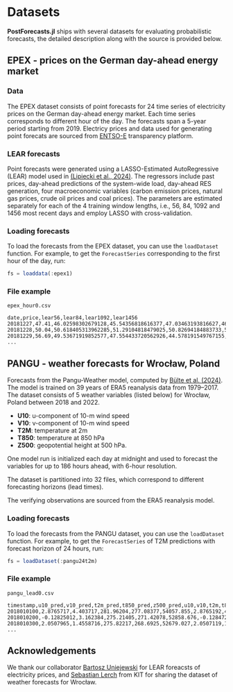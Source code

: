 # Datasets
**PostForecasts.jl** ships with several datasets for evaluating probabilistic forecasts, the detailed description along with the source is provided below.

## EPEX - prices on the German day-ahead energy market 

### Data
The EPEX dataset consists of point forecasts for 24 time series of electricity prices on the German day-ahead energy market. Each time series corresponds to different hour of the day. The forecasts span a 5-year period starting from 2019. Electricy prices and data used for generating point forecats are sourced from [ENTSO-E](https://transparency.entsoe.eu) transparency platform.

### LEAR forecasts
Point forecasts were generated using a LASSO-Estimated AutoRegressive (LEAR) model used in [(Lipiecki et al., 2024)](https://doi.org/10.1016/j.eneco.2024.107934). The regressors include past prices, day-ahead predictions of the system-wide load, day-ahead RES generation, four macroeconomic variables (carbon emission prices, natural gas prices, crude oil prices and coal prices). The parameters are estimated separately for each of the 4 training window lengths, i.e., 56, 84, 1092 and 1456 most recent days and employ LASSO with cross-validation.

### Loading forecasts
To load the forecasts from the EPEX dataset, you can use the `loadDataset` function. For example, to get the `ForecastSeries` corresponding to the first hour of the day, run:

```julia
fs = loaddata(:epex1)
```

### File example
`epex_hour0.csv`
```csv
date,price,lear56,lear84,lear1092,lear1456
20181227,47.41,46.02598302679128,45.54356818616377,47.03463193816627,46.56173490550826
20181228,50.04,50.618405313962285,51.29104818479025,50.82694184883733,51.254485969448226
20181229,56.69,49.53671919852577,47.554433720562926,44.578191549767155,45.50325636133202
...
```

## PANGU - weather forecasts for Wrocław, Poland
Forecasts from the Pangu-Weather model, computed by [Bülte et al. (2024)](https://arxiv.org/abs/2403.13458). The model is trained on 39 years of ERA5 reanalysis data from 1979–2017. The dataset consists of 5 weather variables (listed below) for Wrocław, Poland between 2018 and 2022.
- **U10**: u-component of 10-m wind speed
- **V10**: v-component of 10-m wind speed
- **T2M**: temperature at 2m
- **T850**: temperature at 850 hPa
- **Z500**: geopotential height at 500 hPa.

One model run is initialized each day at midnight and used to forecast the variables for up to 186 hours ahead, with 6-hour resolution.

The dataset is partitioned into 32 files, which correspond to different forecasting horizons (lead times).

The verifying observations are sourced from the ERA5 reanalysis model.

### Loading forecasts
To load the forecasts from the PANGU dataset, you can use the `loadDataset` function. For example, to get the `ForecastSeries` of T2M predictions with forecast horizon of 24 hours, run:

```julia
fs = loadDataset(:pangu24t2m)
```

### File example
`pangu_lead0.csv`
```csv
timestamp,u10_pred,v10_pred,t2m_pred,t850_pred,z500_pred,u10,v10,t2m,t850,z500
2018010100,2.8765717,4.403717,281.96204,277.08377,54057.855,2.8765192,4.403531,281.9626,277.0831,54057.844
2018010200,-0.12825012,3.162384,275.21405,271.42078,52858.676,-0.12847205,3.1627147,275.21313,271.42123,52858.73
2018010300,2.0507965,1.4558716,275.82217,268.6925,52679.027,2.0507119,1.4563175,275.8231,268.69275,52679.008
...
```
## Acknowledgements
We thank our collaborator [Bartosz Uniejewski](https://scholar.google.pl/citations?user=t3QHuHEAAAAJ&hl) for LEAR foreacsts of electricity prices, and [Sebastian Lerch](https://sites.google.com/site/sebastianlerch/) from KIT for sharing the dataset of weather forecasts for Wrocław.
